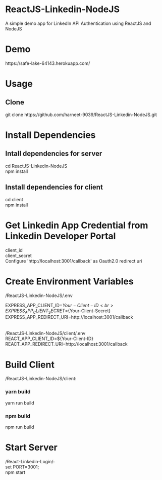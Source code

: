 # ReactJS-Linkedin-NodeJS
A simple demo app for LinkedIn API Authentication using ReactJS and NodeJS

<h1>Demo</h1>
https://safe-lake-64143.herokuapp.com/

<h1>Usage</h1>
<h2>Clone</h2>
git clone https://github.com/harneet-9039/ReactJS-Linkedin-NodeJS.git
<h1>Install Dependencies</h1>
<h2>Intall dependencies for server</h2>

cd ReactJS-Linkedin-NodeJS<br>
npm install<br>
<h2>Install dependencies for client</h2>

cd client<br>
npm install<br>
<h1>Get Linkedin App Credential from Linkedin Developer Portal</h1>
client_id<br>
client_secret<br>
Configure 'http://localhost:3001/callback' as Oauth2.0 redirect uri <br>

<h1>Create Environment Variables</h1>
/ReactJS-Linkedin-NodeJS/.env

EXPRESS_APP_CLIENT_ID=${Your-Client-ID}<br>
EXPRESS_APP_CLIENT_SECRET=${Your-Client-Secret}<br>
EXPRESS_APP_REDIRECT_URI=http://localhost:3001/callback<br><br><br>
/ReactJS-Linkedin-NodeJS/client/.env<br>
REACT_APP_CLIENT_ID=${Your-Client-ID}<br>
REACT_APP_REDIRECT_URI=http://localhost:3001/callback<br>
<h1>Build Client</h1>
/ReactJS-Linkedin-NodeJS/client:

<h3>yarn build</h3>
yarn run build
<h3>npm build</h3>
npm run build
<h1>Start Server</h1>
/React-Linkedin-Login/:<br>
set PORT=3001;<br>
npm start<br>
